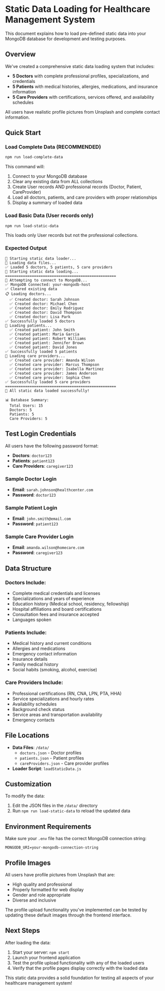 # Static Data Loading for Healthcare Management System

This document explains how to load pre-defined static data into your MongoDB database for development and testing purposes.

## Overview

We've created a comprehensive static data loading system that includes:
- **5 Doctors** with complete professional profiles, specializations, and credentials
- **5 Patients** with medical histories, allergies, medications, and insurance information  
- **5 Care Providers** with certifications, services offered, and availability schedules

All users have realistic profile pictures from Unsplash and complete contact information.

## Quick Start

### Load Complete Data (RECOMMENDED)
```bash
npm run load-complete-data
```

This command will:
1. Connect to your MongoDB database
2. Clear any existing data from ALL collections
3. Create User records AND professional records (Doctor, Patient, CareProvider)
4. Load all doctors, patients, and care providers with proper relationships
5. Display a summary of loaded data

### Load Basic Data (User records only)
```bash
npm run load-static-data
```

This loads only User records but not the professional collections.

### Expected Output
```
🚀 Starting static data loader...
📂 Loading data files...
✅ Loaded 5 doctors, 5 patients, 5 care providers
🚀 Starting static data loading...
==================================================
🔌 Attempting to connect to MongoDB...
✅ MongoDB Connected: your-mongodb-host
✅ Cleared existing data
📋 Loading doctors...
  ✅ Created doctor: Sarah Johnson
  ✅ Created doctor: Michael Chen
  ✅ Created doctor: Emily Rodriguez
  ✅ Created doctor: David Thompson
  ✅ Created doctor: Lisa Park
✅ Successfully loaded 5 doctors
👥 Loading patients...
  ✅ Created patient: John Smith
  ✅ Created patient: Maria Garcia
  ✅ Created patient: Robert Williams
  ✅ Created patient: Jennifer Brown
  ✅ Created patient: David Jones
✅ Successfully loaded 5 patients
🏥 Loading care providers...
  ✅ Created care provider: Amanda Wilson
  ✅ Created care provider: Marcus Thompson
  ✅ Created care provider: Isabella Martinez
  ✅ Created care provider: James Anderson
  ✅ Created care provider: Sophia Chen
✅ Successfully loaded 5 care providers
==================================================
🎉 All static data loaded successfully!

📊 Database Summary:
  Total Users: 15
  Doctors: 5
  Patients: 5
  Care Providers: 5
```

## Test Login Credentials

All users have the following password format:
- **Doctors**: `doctor123`
- **Patients**: `patient123`  
- **Care Providers**: `caregiver123`

### Sample Doctor Login
- **Email**: `sarah.johnson@healthcenter.com`
- **Password**: `doctor123`

### Sample Patient Login
- **Email**: `john.smith@email.com`
- **Password**: `patient123`

### Sample Care Provider Login
- **Email**: `amanda.wilson@homecare.com`
- **Password**: `caregiver123`

## Data Structure

### Doctors Include:
- Complete medical credentials and licenses
- Specializations and years of experience
- Education history (Medical school, residency, fellowship)
- Hospital affiliations and board certifications
- Consultation fees and insurance accepted
- Languages spoken

### Patients Include:
- Medical history and current conditions
- Allergies and medications
- Emergency contact information
- Insurance details
- Family medical history
- Social habits (smoking, alcohol, exercise)

### Care Providers Include:
- Professional certifications (RN, CNA, LPN, PTA, HHA)
- Service specializations and hourly rates
- Availability schedules
- Background check status
- Service areas and transportation availability
- Emergency contacts

## File Locations

- **Data Files**: `/data/`
  - `doctors.json` - Doctor profiles
  - `patients.json` - Patient profiles  
  - `careProviders.json` - Care provider profiles
- **Loader Script**: `loadStaticData.js`

## Customization

To modify the data:
1. Edit the JSON files in the `/data/` directory
2. Run `npm run load-static-data` to reload the updated data

## Environment Requirements

Make sure your `.env` file has the correct MongoDB connection string:
```
MONGODB_URI=your-mongodb-connection-string
```

## Profile Images

All users have profile pictures from Unsplash that are:
- High quality and professional
- Properly formatted for web display
- Gender and role appropriate
- Diverse and inclusive

The profile upload functionality you've implemented can be tested by updating these default images through the frontend interface.

## Next Steps

After loading the data:
1. Start your server: `npm start`
2. Launch your frontend application
3. Test the profile upload functionality with any of the loaded users
4. Verify that the profile pages display correctly with the loaded data

This static data provides a solid foundation for testing all aspects of your healthcare management system!